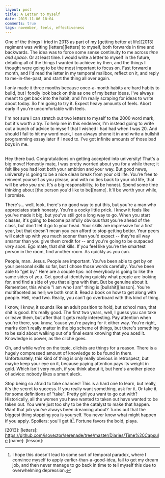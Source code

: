 ```yaml
---
layout: post
title: A Letter to Myself
date: 2015-11-06 18:04
comments: true
tags: november, feels, effectiveness
---
```


One of the things I tried in 2013 as part of my [getting better at life][2013]
regiment was writing [letters][letters] to myself, both forwards in time and
backwards. The idea was to force some sense continuity to me across *time and
space*. Or at least time. I would write a letter to myself in the future,
detailing all of the things I wanted to achieve by then, and the things I
thought were going to be the most important to focus on. Fast forward a month,
and I'd read the letter in my temporal mailbox, reflect on it, and reply to
me-in-the-past, and start the thing all over again.

I only made it three months because once-a-month habits are hard habits to
build, but I fondly look back on this as one of my better ideas. I've always
meant to get back into the habit, and I'm really scraping for ideas to write
about today. So I'm going to try it. Expect heavy amounts of feels. Abort early
if you're uncomfortable with feels.

I'm not sure I can stretch out two letters to myself to the 2000 word mark, but
it's worth a try. To help me in this endeavor, I'm instead going to write out a
bunch of advice to myself that I wished I had had when I was 20. And should I
fail to hit my word mark, I can always phone it in and write a bullshit
programming essay later if I need to. I've got infinite amounts of those bad
boys in me.



##

Hey there bud. Congratulations on getting accepted into university! That's a big
move! Honestly mate, I was pretty worried about you for a while there; it felt
like you had lost both your ambition and your way. But good news, university is
going to be a nice clean break from your old life. You're free to reinvent
yourself as you please, and with no ties back to your old life, that will be
*who you are*. It's a big responsibility, to be honest. Spend some time thinking
about [the person you'd like to be][name]. It'll be worth your while, I promise.

There's... well, look, there's no good way to put this, but you're a man who
appreciates stark honesty. You're a cocky little prick. I know it feels like
you've made it big, but you've still got a long way to go. When you start
classes, it's going to become painfully obvious that you're ahead of the class,
but don't let it go to your head. Your skills are impressive for a first year,
but that doesn't mean you can afford to stop getting better. Your peers will
catch up with you much sooner than you'd expect -- they're all way smarter than
you give them credit for -- and you're going to be outpaced *very soon*. Ego
mate, that shit kills. If you feel like you're the smartest person in the room,
find another room. As quickly as you can.

People, man. Jesus. People are important. You've been able to get by on your
personal skills so far, but I chose those words carefully. You've been able to
"get by." Here are a couple tips: not everybody is going to like the same sides
of you. Get good at identifying quickly what people are looking for, and find a
side of you that aligns with that. But be genuine about it. Remember, this whole
"I am who I am" thing is [bullshit][lesson]. You're multifaceted as hell; we
both knot it. Read a book on how to get along with people. Hell, read two.
Really, you can't go overboard with this kind of thing.

I know, I know, it sounds like an adult position to hold, but school man, that
shit is good. It's really good. The first two years, well, I guess you can take
or leave them, but after that it gets really interesting. Pay attention when
you're there, you know, 'cause you're paying for it either way. You're right,
marks don't really matter in the big scheme of things, but there's something to
be said about walking out of a final exam knowing that you aced it. Knowledge is
power, as the clich&eacute; goes.

Oh, and while we're on the topic, clich&eacute;s are things for a reason. There
is a hugely compressed amount of knowledge to be found in them. Unfortunately,
this kind of thing is only really obvious in retrospect, but maybe keep your eye
on it, because paying attention pays its weight in gold. Which isn't very much,
if you think about it, but here's another piece of advice: nobody likes a smart
aleck.

Stop being so afraid to take chances! This is a hard one to learn, but really,
it's the secret to success. If you really want something, ask for it. Or take
it, for some definitions of "take". Pretty girl you want to go out with?
Historically, all the women you have wanted to taken out have wanted to be taken
out. You were just too shy to be the catalyst to make that happen. Want that job
you've always been dreaming about? Turns out that the biggest thing stopping you
is yourself. You never know what might happen if you apply. Spoilers: you'll get
it[^1]. Fortune favors the bold, playa.

[^1]: I hope this doesn't lead to some sort of temporal paradox, where I
convince myself to apply earlier-than-a-good-idea, fail to get my dream job, and
then never manage to go back in time to tell myself this due to overwhelming
depression.




[2013]:
[letters]: https://github.com/isovector/serenade/tree/master/Diaries/Time%20Capsule
[name]:
[lesson]:

